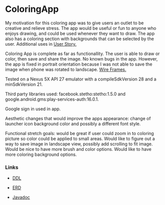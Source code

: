 # ColoringApp
 My motivation for this coloring app was to give users an outlet to be creative and relieve stress. The app would be useful or fun to anyone who enjoys drawing, and could be used whenever they want to draw. The app also has a coloring section with backgrounds that can be selected by the user.  Additional uses in [User Story.](userstory.pdf)
 
 Coloring App is complete as far as functionallity. The user is able to draw or color, then save and share the image. 
 No known bugs in the app. However, the app is fixed in portrait orientation because I was not able to save the image when phone was rotated to landscape. [Wire Frames.](ColoringAppWF.pdf)
 
 Tested on a Nexus 5X API 27 emulator with a compileSdkVersion 28 and a minSdkVersion 21.
 
 Third party libraries used: facebook.stetho:stetho:1.5.0 and google.android.gms:play-services-auth:16.0.1.
 
 Google sign in used in app.
 
 Aesthetic changes that would improve the apps appearance: change of launcher icon background color and possibly a different font style.
 
 Functional stretch goals: would be great if user could zoom in to coloring picture so color could be applied to small areas. Would like to figure out a way to save image in landscape view, possibly add scrolling to fit image. Would be nice to have more brush and color options. Would like to have more coloring background options.
 
 ### Links
 * [DDL](ddl.sql) 
 
 * [ERD](ERDColoringApp.pdf)
 
 * [Javadoc](JavaDocs.html)

